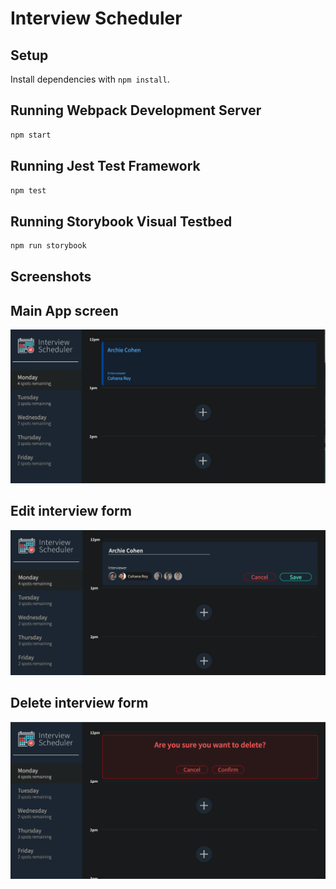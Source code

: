 # Interview Scheduler

## Setup

Install dependencies with `npm install`.

## Running Webpack Development Server

```sh
npm start
```

## Running Jest Test Framework

```sh
npm test
```

## Running Storybook Visual Testbed

```sh
npm run storybook
```

## Screenshots

## Main App screen

!["Main application screen"](https://github.com/Funk3/Scheduler/blob/master/docs/main_app.png)

## Edit interview form

!["Edit interview form"](https://github.com/Funk3/Scheduler/blob/master/docs/interview_edit.png)

## Delete interview form

!["Delete interview form"](https://github.com/Funk3/Scheduler/blob/master/docs/interview_delete.png)
